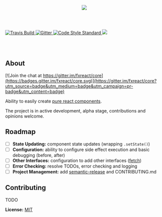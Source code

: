 <p align="center">
  <img src="https://raw.githubusercontent.com/thelambdaparty/thelambdaparty.github.io/master/others/sidefx-react.png"/>

  <br/><br/>

  <a href="https://travis-ci.org/fxreact/core" target="_blank">
    <img alt="Travis Build" src="https://travis-ci.org/fxreact/core.svg?branch=master" />
  </a>

  <a href="https://gitter.im/fxreact/core" target="_blank">
    <img alt="Gitter" src="https://badges.gitter.im/thelambdaparty/TurboState.svg" />
  </a>

  <a href="https://github.com/feross/standard" target="_blank">
    <img alt="Code Style Standard" src="https://img.shields.io/badge/code%20style-standard-brightgreen.svg?style=flat" />
  </a>

  <img src="https://img.shields.io/badge/Version-ALPHA-red.svg"/>

  <br/><br/>

</p>

## About

[![Join the chat at https://gitter.im/fxreact/core](https://badges.gitter.im/fxreact/core.svg)](https://gitter.im/fxreact/core?utm_source=badge&utm_medium=badge&utm_campaign=pr-badge&utm_content=badge)

Ability to easily create [pure react components](http://hadrianoliveira.com/pure-react-components/).

The project is in active development, alpha stage, contributions and opinions welcome.

## Roadmap
- [ ] **State Updating:** component state updates (wrapping `.setState()`)
- [ ] **Configuration:** ability to configure side effect execution and basic debugging (before, after)
- [ ] **Other Interfaces:** configuration to add other interfaces ([fetch](https://github.com/matthew-andrews/isomorphic-fetch))
- [ ] **Error Checking:** resolve TODOs, error checking and logging
- [ ] **Project Management:** add [semantic-release](https://github.com/semantic-release/semantic-release) and CONTRIBUTING.md

## Contributing

TODO

**License:** [MIT](https://raw.githubusercontent.com/fxreact/core/master/LICENSE)

